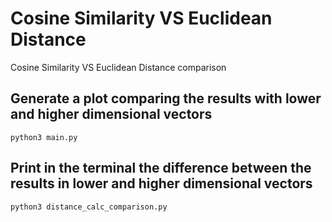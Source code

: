 # Cosine Similarity VS Euclidean Distance

Cosine Similarity VS Euclidean Distance comparison

## Generate a plot comparing the results with lower and higher dimensional vectors

`python3 main.py`

## Print in the terminal the difference between the results in lower and higher dimensional vectors

`python3 distance_calc_comparison.py`
